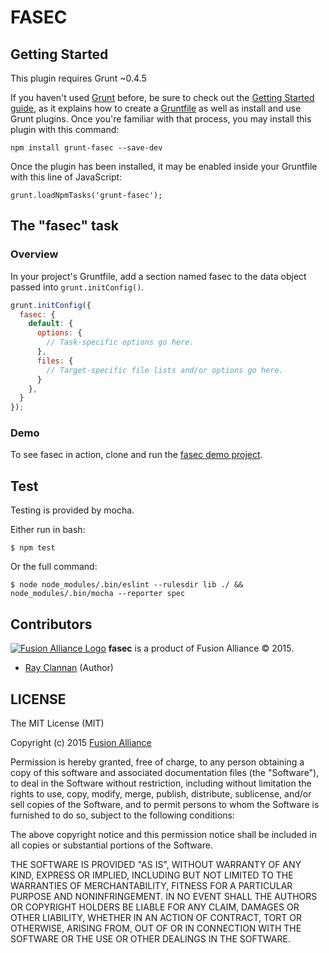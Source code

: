 FASEC
======

## Getting Started

This plugin requires Grunt ~0.4.5

If you haven't used [Grunt](http://gruntjs.com/) before, be sure to check out the [Getting Started guide](http://gruntjs.com/getting-started), as it explains how to create a [Gruntfile](http://gruntjs.com/sample-gruntfile) as well as install and use Grunt plugins. Once you're familiar with that process, you may install this plugin with this command:

```
npm install grunt-fasec --save-dev
```

Once the plugin has been installed, it may be enabled inside your Gruntfile with this line of JavaScript:

```
grunt.loadNpmTasks('grunt-fasec');
```

## The "fasec" task

### Overview

In your project's Gruntfile, add a section named fasec to the data object passed into `grunt.initConfig()`.

```javascript
grunt.initConfig({
  fasec: {
    default: {
      options: {
        // Task-specific options go here. 
      },
      files: {
        // Target-specific file lists and/or options go here. 
      }
    },
  }
});
```

### Demo

To see fasec in action, clone and run the [fasec demo project](https://github.com/fusionalliance/fasec-demo).

## Test

Testing is provided by mocha.

Either run in bash:

```
$ npm test
```

Or the full command:

```
$ node node_modules/.bin/eslint --rulesdir lib ./ && node_modules/.bin/mocha --reporter spec
```

## Contributors

[![Fusion Alliance Logo](https://avatars0.githubusercontent.com/u/1154219?v=3&u=e1451e6a65343331369d53a2b6e0c7046c2cc810&s=60)](https://github.com/FusionAlliance)
**fasec** is a product of Fusion Alliance &copy; 2015.

+ [Ray Clannan](https://github.com/rclanan) (Author)

## LICENSE

The MIT License (MIT)

Copyright (c) 2015 [Fusion Alliance](https://www.fusionalliance.com/?utm_source=GitHub&utm_medium=Website&utm_campaign=OpenSource)

Permission is hereby granted, free of charge, to any person obtaining a copy
of this software and associated documentation files (the "Software"), to deal
in the Software without restriction, including without limitation the rights
to use, copy, modify, merge, publish, distribute, sublicense, and/or sell
copies of the Software, and to permit persons to whom the Software is
furnished to do so, subject to the following conditions:

The above copyright notice and this permission notice shall be included in all
copies or substantial portions of the Software.

THE SOFTWARE IS PROVIDED "AS IS", WITHOUT WARRANTY OF ANY KIND, EXPRESS OR
IMPLIED, INCLUDING BUT NOT LIMITED TO THE WARRANTIES OF MERCHANTABILITY,
FITNESS FOR A PARTICULAR PURPOSE AND NONINFRINGEMENT. IN NO EVENT SHALL THE
AUTHORS OR COPYRIGHT HOLDERS BE LIABLE FOR ANY CLAIM, DAMAGES OR OTHER
LIABILITY, WHETHER IN AN ACTION OF CONTRACT, TORT OR OTHERWISE, ARISING FROM,
OUT OF OR IN CONNECTION WITH THE SOFTWARE OR THE USE OR OTHER DEALINGS IN THE
SOFTWARE.
